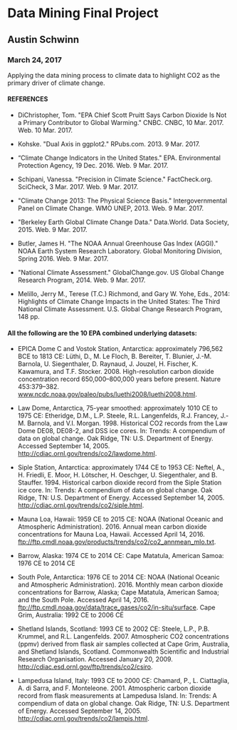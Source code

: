 # Data Mining Final Project

## Austin Schwinn

### March 24, 2017

Applying the data mining process to climate data to highlight CO2 as the primary driver of climate change.

#### REFERENCES

* DiChristopher, Tom. "EPA Chief Scott Pruitt Says Carbon Dioxide Is Not a Primary Contributor to Global Warming." CNBC. CNBC, 10 Mar. 2017. Web. 10 Mar. 2017.

* Kohske. "Dual Axis in ggplot2." RPubs.com. 2013. 9 Mar. 2017.

* “Climate Change Indicators in the United States." EPA. Environmental Protection Agency, 19 Dec. 2016. Web. 9 Mar. 2017.

* Schipani, Vanessa. "Precision in Climate Science." FactCheck.org. SciCheck, 3 Mar. 2017. Web. 9 Mar. 2017.

* "Climate Change 2013: The Physical Science Basis." Intergovernmental Panel on Climate Change. WMO UNEP, 2013. Web. 9 Mar. 2017.

* "Berkeley Earth Global Climate Change Data." Data.World. Data Society, 2015. Web. 9 Mar. 2017. 

* Butler, James H. "The NOAA Annual Greenhouse Gas Index (AGGI)." NOAA Earth System Research Laboratory. Global Monitoring Division, Spring 2016. Web. 9 Mar. 2017.

* "National Climate Assessment." GlobalChange.gov. US Global Change Research Program, 2014. Web. 9 Mar. 2017.

* Melillo, Jerry M., Terese (T.C.) Richmond, and Gary W. Yohe, Eds., 2014: Highlights of Climate Change Impacts in the United States: The Third National Climate Assessment. U.S. Global Change Research Program, 148 pp.

#### All the following are the 10 EPA combined underlying datasets:

* EPICA Dome C and Vostok Station, Antarctica: approximately 796,562 BCE to 1813 CE: Lüthi, D., M. Le Floch, B. Bereiter, T. Blunier, J.-M. Barnola, U. Siegenthaler, D. Raynaud, J. Jouzel, H. Fischer, K. Kawamura, and T.F. Stocker. 2008. High-resolution carbon dioxide concentration record 650,000–800,000 years before present. Nature 453:379–382. www.ncdc.noaa.gov/paleo/pubs/luethi2008/luethi2008.html.

* Law Dome, Antarctica, 75-year smoothed: approximately 1010 CE to 1975 CE: Etheridge, D.M., L.P. Steele, R.L. Langenfelds, R.J. Francey, J.-M. Barnola, and V.I. Morgan. 1998. Historical CO2 records from the Law Dome DE08, DE08-2, and DSS ice cores. In: Trends: A compendium of data on global change. Oak Ridge, TN: U.S. Department of Energy. Accessed September 14, 2005. http://cdiac.ornl.gov/trends/co2/lawdome.html.

* Siple Station, Antarctica: approximately 1744 CE to 1953 CE: Neftel, A., H. Friedli, E. Moor, H. Lötscher, H. Oeschger, U. Siegenthaler, and B. Stauffer. 1994. Historical carbon dioxide record from the Siple Station ice core. In: Trends: A compendium of data on global change. Oak Ridge, TN: U.S. Department of Energy. Accessed September 14, 2005. http://cdiac.ornl.gov/trends/co2/siple.html.

* Mauna Loa, Hawaii: 1959 CE to 2015 CE: NOAA (National Oceanic and Atmospheric Administration). 2016. Annual mean carbon dioxide concentrations for Mauna Loa, Hawaii. Accessed April 14, 2016. ftp://ftp.cmdl.noaa.gov/products/trends/co2/co2_annmean_mlo.txt.

* Barrow, Alaska: 1974 CE to 2014 CE: Cape Matatula, American Samoa: 1976 CE to 2014 CE

* South Pole, Antarctica: 1976 CE to 2014 CE: NOAA (National Oceanic and Atmospheric Administration). 2016. Monthly mean carbon dioxide concentrations for Barrow, Alaska; Cape Matatula, American Samoa; and the South Pole. Accessed April 14, 2016. ftp://ftp.cmdl.noaa.gov/data/trace_gases/co2/in-situ/surface.
Cape Grim, Australia: 1992 CE to 2006 CE

* Shetland Islands, Scotland: 1993 CE to 2002 CE: Steele, L.P., P.B. Krummel, and R.L. Langenfelds. 2007. Atmospheric CO2 concentrations (ppmv) derived from flask air samples collected at Cape Grim, Australia, and Shetland Islands, Scotland. Commonwealth Scientific and Industrial Research Organisation. Accessed January 20, 2009. http://cdiac.esd.ornl.gov/ftp/trends/co2/csiro.

* Lampedusa Island, Italy: 1993 CE to 2000 CE: Chamard, P., L. Ciattaglia, A. di Sarra, and F. Monteleone. 2001. Atmospheric carbon dioxide record from flask measurements at Lampedusa Island. In: Trends: A compendium of data on global change. Oak Ridge, TN: U.S. Department of Energy. Accessed September 14, 2005. http://cdiac.ornl.gov/trends/co2/lampis.html.


